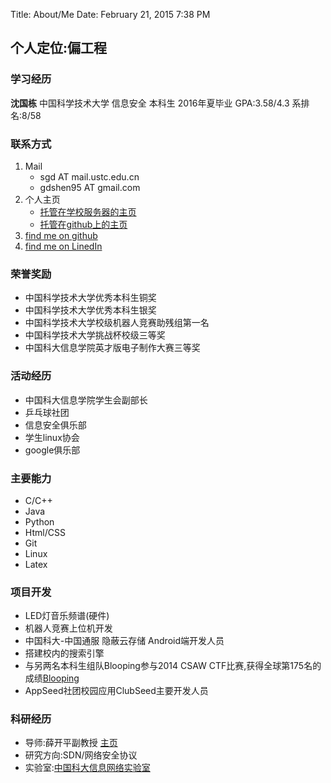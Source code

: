 Title: About/Me
Date: February 21, 2015 7:38 PM


## 个人定位:偏工程

### 学习经历
**沈国栋** 中国科学技术大学 信息安全 本科生 2016年夏毕业 GPA:3.58/4.3 系排名:8/58

### 联系方式
1. Mail
	- sgd AT mail.ustc.edu.cn
	- gdshen95 AT gmail.com
2. 个人主页
	- [托管在学校服务器的主页](http://home.ustc.edu.cn/~sgd)
	- [托管在github上的主页](http://gdshen.github.io)
3. [find me on github](http://github.com/gdshen)
4. [find me on LinedIn](http://cn.linkedin.com/in/gdshen)

### 荣誉奖励
- 中国科学技术大学优秀本科生铜奖
- 中国科学技术大学优秀本科生银奖
- 中国科学技术大学校级机器人竞赛助残组第一名
- 中国科学技术大学挑战杯校级三等奖
- 中国科大信息学院英才版电子制作大赛三等奖

### 活动经历
- 中国科大信息学院学生会副部长
- 乒乓球社团
- 信息安全俱乐部
- 学生linux协会
- google俱乐部

### 主要能力
- C/C++
- Java
- Python
- Html/CSS
- Git
- Linux
- Latex

### 项目开发
- LED灯音乐频谱(硬件)
- 机器人竞赛上位机开发
- 中国科大-中国通服 隐蔽云存储 Android端开发人员
- 搭建校内的搜索引擎
- 与另两名本科生组队Blooping参与2014 CSAW CTF比赛,获得全球第175名的成绩[Blooping](https://ctftime.org/team/10307)
- AppSeed社团校园应用ClubSeed主要开发人员

### 科研经历
- 导师:薛开平副教授 [主页](http://staff.ustc.edu.cn/~kpxue)
- 研究方向:SDN/网络安全协议
- 实验室:[中国科大信息网络实验室](http://if.ustc.edu.cn)